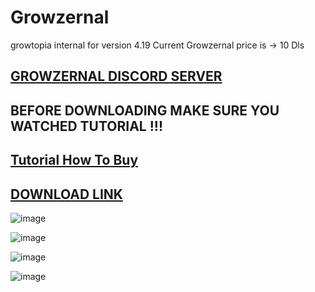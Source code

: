# Growzernal
growtopia internal for version 4.19
Current Growzernal price is -> 10 Dls

## [GROWZERNAL DISCORD SERVER](https://discord.gg/SfUQG7ryxF)
## BEFORE DOWNLOADING MAKE SURE YOU WATCHED TUTORIAL !!!

## [Tutorial How To Buy](https://discord.com/channels/1237858709724467230/1251499847861927936/1251502410002595952)
## [DOWNLOAD LINK](https://link-center.net/1184418/growzernal-419)

![image](https://github.com/kizetf/Growzernal/assets/135320386/989a5f64-63b0-4bc6-8f5b-4ddd3dcf3788)

![image](https://github.com/kizetf/Growzernal/assets/135320386/a1716b10-4971-417e-9301-3fddf58136d2)

![image](https://github.com/kizetf/Growzernal/assets/135320386/4b8bb56f-ad9b-405a-a388-3d8b069d5d18)

![image](https://github.com/kizetf/Growzernal/assets/135320386/1696ec84-c94a-4e92-8767-39cc1d317710)



